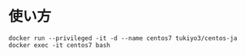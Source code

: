 # 使い方

    docker run --privileged -it -d --name centos7 tukiyo3/centos-ja
    docker exec -it centos7 bash
